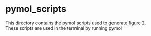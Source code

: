# pymol_scripts #
This directory contains the pymol scripts used to generate figure 2. \
These scripts are used in the terminal by running pymol <script>` from this directory
